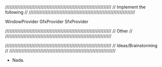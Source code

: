 /////////////////////////////////////////////////////////////////////
// Implement the following                                         //
/////////////////////////////////////////////////////////////////////

WindowProvider
GfxProvider
SfxProvider

/////////////////////////////////////////////////////////////////////
// Other                                                           //
/////////////////////////////////////////////////////////////////////

	
/////////////////////////////////////////////////////////////////////
// Ideas/Brainstorming                                             //
/////////////////////////////////////////////////////////////////////

- Nada.